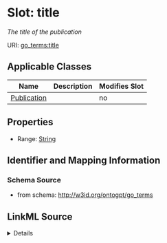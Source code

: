 

# Slot: title


_The title of the publication_



URI: [go_terms:title](http://w3id.org/ontogpt/go_termstitle)



<!-- no inheritance hierarchy -->





## Applicable Classes

| Name | Description | Modifies Slot |
| --- | --- | --- |
| [Publication](Publication.md) |  |  no  |







## Properties

* Range: [String](String.md)





## Identifier and Mapping Information







### Schema Source


* from schema: http://w3id.org/ontogpt/go_terms




## LinkML Source

<details>
```yaml
name: title
description: The title of the publication
from_schema: http://w3id.org/ontogpt/go_terms
rank: 1000
alias: title
owner: Publication
domain_of:
- Publication
range: string

```
</details>